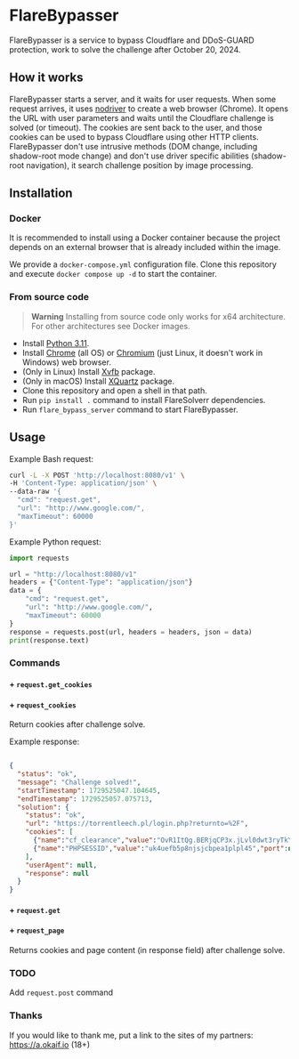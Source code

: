 # FlareBypasser

FlareBypasser is a service to bypass Cloudflare and DDoS-GUARD protection,
work to solve the challenge after October 20, 2024.

## How it works

FlareBypasser starts a server, and it waits for user requests.
When some request arrives, it uses [nodriver](https://github.com/ultrafunkamsterdam/nodriver)
to create a web browser (Chrome). It opens the URL with user parameters and waits until the Cloudflare challenge
is solved (or timeout). The cookies are sent back to the user, and those cookies can be used to
bypass Cloudflare using other HTTP clients.
FlareBypasser don't use intrusive methods (DOM change, including shadow-root mode change) and
don't use driver specific abilities (shadow-root navigation), it search challenge position by image processing.

## Installation

### Docker

It is recommended to install using a Docker container because the project depends on an external browser that is
already included within the image.

We provide a `docker-compose.yml` configuration file. Clone this repository and execute
`docker compose up -d` to start
the container.

### From source code

> **Warning**
> Installing from source code only works for x64 architecture. For other architectures see Docker images.

* Install [Python 3.11](https://www.python.org/downloads/).
* Install [Chrome](https://www.google.com/intl/en_us/chrome/) (all OS) or [Chromium](https://www.chromium.org/getting-involved/download-chromium/) (just Linux, it doesn't work in Windows) web browser.
* (Only in Linux) Install [Xvfb](https://en.wikipedia.org/wiki/Xvfb) package.
* (Only in macOS) Install [XQuartz](https://www.xquartz.org/) package.
* Clone this repository and open a shell in that path.
* Run `pip install .` command to install FlareSolverr dependencies.
* Run `flare_bypass_server` command to start FlareBypasser.

## Usage

Example Bash request:
```bash
curl -L -X POST 'http://localhost:8080/v1' \
-H 'Content-Type: application/json' \
--data-raw '{
  "cmd": "request.get",
  "url": "http://www.google.com/",
  "maxTimeout": 60000
}'
```

Example Python request:
```py
import requests

url = "http://localhost:8080/v1"
headers = {"Content-Type": "application/json"}
data = {
    "cmd": "request.get",
    "url": "http://www.google.com/",
    "maxTimeout": 60000
}
response = requests.post(url, headers = headers, json = data)
print(response.text)
```

### Commands

#### + `request.get_cookies`
#### + `request_cookies`

Return cookies after challenge solve.

Example response:

```json

{
  "status": "ok",
  "message": "Challenge solved!",
  "startTimestamp": 1729525047.104645,
  "endTimestamp": 1729525057.075713,
  "solution": {
    "status": "ok",
    "url": "https://torrentleech.pl/login.php?returnto=%2F",
    "cookies": [
      {"name":"cf_clearance","value":"OvR1ItQg.BERjqCP3x.jLvl0dwt3ryTkYB9ycvoYwPw-1729525048-1.2.1.1-XwfWOOILDSrghfgKcmTWMyaOzg0MX5uhIyRDb9j_E6fgSUCYWWgfgULsMV9OcAtJ74asicOvUgZdgD56k1ryPFh_nWxFdmc547LGkcokXUvtj5DxlIo5mqK1Wk7TgEOvj_Sz44_1Jzj41Qsfw57WIfu9wpDm6aTe0lMZ.8TP5maHGja5bgxtqRRW4gaNCQJpZiLmauclhZnIubERNGziatv_euMp_xXRZUjpOygGOzDyL7w3PeN0P2HTZTl8IIcGSOktE3ryRyyysWcoIlnLiBTcoGrjOM3Av6TrvYlDkqhrZwmsbKNrRpfjfaUDClz.w1_SbS0rMLLJ7isxqUdT92RhdWcPD6aANKOpoqdAu7povEGC8pghVMgo7vLu4CBm3nHlmgMSDQgOB6L2XiHMBuPJdMAq_wkfqcqITl1qfo8","port":null,"domain":".torrentleech.pl","path":"/","secure":true},
      {"name":"PHPSESSID","value":"uk4uefb5p8njsjcbpea1plpl45","port":null,"domain":"torrentleech.pl","path":"/","secure":false}
    ],
    "userAgent": null,
    "response": null
  }
}

```

#### + `request.get`
#### + `request_page`

Returns cookies and page content (in response field) after challenge solve.

### TODO
Add `request.post` command

### Thanks
If you would like to thank me, put a link to the sites of my partners:
https://a.okaif.io (18+)
